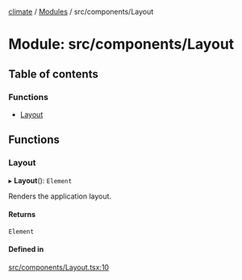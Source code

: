 [climate](../README.md) / [Modules](../modules.md) / src/components/Layout

# Module: src/components/Layout

## Table of contents

### Functions

- [Layout](src_components_Layout.md#layout)

## Functions

### Layout

▸ **Layout**(): `Element`

Renders the application layout.

#### Returns

`Element`

#### Defined in

[src/components/Layout.tsx:10](https://github.com/dm33tri/climate/blob/a558f70/src/components/Layout.tsx#L10)

